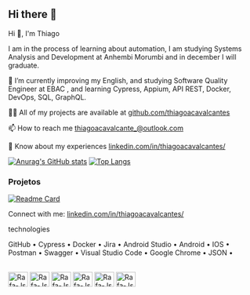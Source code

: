 ## Hi there 👋

Hi 👋, I'm Thiago

I am in the process of learning about automation, I am studying Systems Analysis and Development at Anhembi Morumbi and in december I will graduate.

🌱 I’m currently improving my English, and studying Software Quality Engineer at EBAC , and learning Cypress, Appium, API REST, Docker, DevOps, SQL, GraphQL.

👨‍💻 All of my projects are available at [github.com/thiagoacavalcantes ](https://github.com/thiagoacavalcantes)

📫 How to reach me thiagoacavalcante_@outlook.com

📄 Know about my experiences [linkedin.com/in/thiagoacavalcantes/](https://linkedin.com/in/thiagoacavalcantes/)

[![Anurag's GitHub stats](https://github-readme-stats.vercel.app/api?username=thiagoacavalcantes)](https://github.com/anuraghazra/github-readme-stats)
[![Top Langs](https://github-readme-stats.vercel.app/api/top-langs/?username=thiagoacavalcantes&layout=donut)](https://github.com/anuraghazra/github-readme-stats)

### Projetos

[![Readme Card](https://github-readme-stats.vercel.app/api/pin/?username=thiagoacavalcantes&repo=testes-e2e-ebac-shop.github.io&theme=dark)](https://github.com/anuraghazra/github-readme-stats)

Connect with me:
[linkedin.com/in/thiagoacavalcantes/](https://linkedin.com/in/thiagoacavalcantes/)

technologies

GitHub • Cypress • Docker • Jira • Android Studio • Android • IOS • Postman • Swagger • Visual Studio Code • Google Chrome • JSON • 


<div style="display: inline_block"><br>
  <img align="center" alt="Rafa-Js" height="30" width="40" src="https://cdn.jsdelivr.net/gh/devicons/devicon@latest/icons/cypressio/cypressio-original.svg">
  <img align="center" alt="Rafa-Js" height="30" width="40" src="https://cdn.jsdelivr.net/gh/devicons/devicon@latest/icons/vscode/vscode-original.svg">
  <img align="center" alt="Rafa-Js" height="30" width="40" src="https://cdn.jsdelivr.net/gh/devicons/devicon@latest/icons/docker/docker-plain.svg">
  <img align="center" alt="Rafa-Js" height="30" width="40" src="https://cdn.jsdelivr.net/gh/devicons/devicon@latest/icons/javascript/javascript-original.svg">
  <img align="center" alt="Rafa-Js" height="30" width="40" src="https://cdn.jsdelivr.net/gh/devicons/devicon@latest/icons/azuredevops/azuredevops-original.svg">
  <img align="center" alt="Rafa-Js" height="30" width="40" src="https://cdn.jsdelivr.net/gh/devicons/devicon@latest/icons/androidstudio/androidstudio-original-wordmark.svg">
 

</div>
          
          
          
